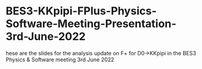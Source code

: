 # BES3-KKpipi-FPlus-Physics-Software-Meeting-Presentation-3rd-June-2022
hese are the slides for the analysis update on F+ for D0->KKpipi in the BES3 Physics &amp; Software meeting 3rd June 2022
